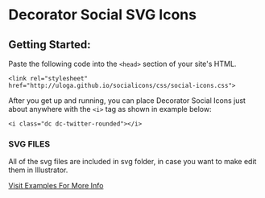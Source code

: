 # Decorator Social SVG Icons

Getting Started:
---
Paste the following code into the ```<head>``` section of your site's HTML.

```  
<link rel="stylesheet" href="http://uloga.github.io/socialicons/css/social-icons.css">
```

After you get up and running, you can place Decorator Social Icons just about anywhere with the ```<i>``` tag as shown in example below:

```
<i class="dc dc-twitter-rounded"></i>
```
 ### SVG FILES
All of the svg files are included in svg folder, in case you want to make edit them in Illustrator.
 
[Visit Examples For More Info](http://uloga.github.io/socialicons/)

